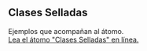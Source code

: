 ## Clases Selladas

Ejemplos que acompañan al átomo.  
[Lea el átomo "Clases Selladas" en línea.](https://stepik.org/lesson/350621/step/1)